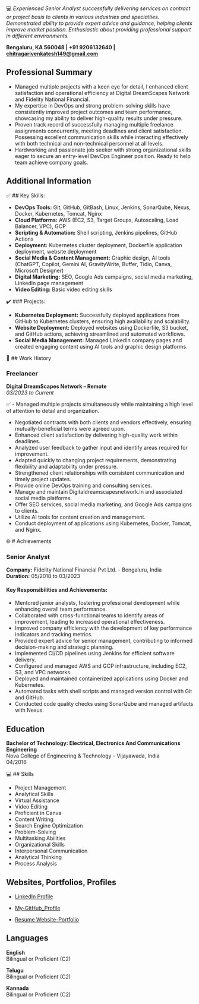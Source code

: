 💻 *Experienced Senior Analyst successfully delivering services on contract or project basis to clients in various industries and specialties. Demonstrated ability to provide expert advice and guidance, helping clients improve market position. Enthusiastic about providing professional support in different environments.*

**Bengaluru, KA 560048 | +91 9206132640 | chitragarivenkatesh149@gmail.com**

## Professional Summary

- Managed multiple projects with a keen eye for detail, I enhanced client satisfaction and operational efficiency at Digital DreamScapes Network and Fidelity National Financial.
- My expertise in DevOps and strong problem-solving skills have consistently improved project outcomes and team performance, showcasing my ability to deliver high-quality results under pressure.
- Proven track record of successfully managing multiple freelance assignments concurrently, meeting deadlines and client satisfaction. Possessing excellent communication skills while interacting effectively with both technical and non-technical personnel at all levels.
- Hardworking and passionate job seeker with strong organizational skills eager to secure an entry-level DevOps Engineer position. Ready to help team achieve company goals.

## Additional Information

✅ ## Key Skills:

- **DevOps Tools:** Git, GitHub, GitBash, Linux, Jenkins, SonarQube, Nexus, Docker, Kubernetes, Tomcat, Nginx
- **Cloud Platforms:** AWS (EC2, S3, Target Groups, Autoscaling, Load Balancer, VPC), GCP
- **Scripting & Automation:** Shell scripting, Jenkins pipelines, GitHub Actions
- **Deployment:** Kubernetes cluster deployment, Dockerfile application deployment, website deployment
- **Social Media & Content Management:** Graphic design, AI tools (ChatGPT, Copilot, Gemini AI, GravityWrite, Buffer, Tidio, Canva, Microsoft Designer)
- **Digital Marketing:** SEO, Google Ads campaigns, social media marketing, LinkedIn page management
- **Video Editing:** Basic video editing skills

✔️ ### Projects:

- **Kubernetes Deployment:** Successfully deployed applications from GitHub to Kubernetes clusters, ensuring high availability and scalability.
- **Website Deployment:** Deployed websites using Dockerfile, S3 bucket, and GitHub actions, achieving streamlined and automated workflows.
- **Social Media Management:** Managed LinkedIn company pages and created engaging content using AI tools and graphic design platforms.

📃 ## Work History

### Freelancer
**Digital DreamScapes Network – Remote**  
*03/2023 to Current*

✅ - Managed multiple projects simultaneously while maintaining a high level of attention to detail and organization.
- Negotiated contracts with both clients and vendors effectively, ensuring mutually-beneficial terms were agreed upon.
- Enhanced client satisfaction by delivering high-quality work within deadlines.
- Analyzed user feedback to gather input and identify areas required for improvement.
- Adapted quickly to changing project requirements, demonstrating flexibility and adaptability under pressure.
- Strengthened client relationships with consistent communication and timely project updates.
- Provide online DevOps training and consulting services.
- Manage and maintain Digitaldreamscapesnetwork.in and associated social media platforms.
- Offer SEO services, social media marketing, and Google Ads campaigns to clients.
- Utilize AI tools for content creation and management.
- Conduct deployment of applications using Kubernetes, Docker, Tomcat, and Nginx.

🌐 # Achievements

### Senior Analyst

**Company:** Fidelity National Financial Pvt Ltd. - Bengaluru, India  
**Duration:** 05/2018 to 03/2023

#### Key Responsibilities and Achievements:
- Mentored junior analysts, fostering professional development while enhancing overall team performance.
- Collaborated with cross-functional teams to identify areas of improvement, leading to increased operational effectiveness.
- Improved company efficiency with the development of key performance indicators and tracking metrics.
- Provided expert advice for senior management, contributing to informed decision-making and strategic planning.
- Implemented CI/CD pipelines using Jenkins for efficient software delivery.
- Configured and managed AWS and GCP infrastructure, including EC2, S3, and VPC networks.
- Deployed and maintained containerized applications using Docker and Kubernetes.
- Automated tasks with shell scripts and managed version control with Git and GitHub.
- Conducted code quality checks using SonarQube and managed artifacts with Nexus.

## Education

**Bachelor of Technology: Electrical, Electronics And Communications Engineering**  
Nova College of Engineering & Technology - Vijayawada, India  
04/2016

💻 ## Skills

- Project Management
- Analytical Skills
- Virtual Assistance
- Video Editing
- Proficient in Canva
- Content Writing
- Search Engine Optimization
- Problem-Solving
- Multitasking Abilities
- Organizational Skills
- Interpersonal Communication
- Analytical Thinking
- Process Analysis

## Websites, Portfolios, Profiles

- [LinkedIn Profile](https://www.linkedin.com/in/venkatesh-c-608197119)
- [My-GitHub_Profile](https://github.com/GitGuru4DevOps-Venkatesh/CI-CD-Jenkins_Project)

- [Resume Website-Portfolio](https://sites.google.com/view/chitragrivenkatesh-resume/)

## Languages

**English**  
Bilingual or Proficient (C2)

**Telugu**  
Bilingual or Proficient (C2)

**Kannada**  
Bilingual or Proficient (C2)
